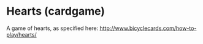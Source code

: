 # Hearts (cardgame)
A game of hearts, as specified here: http://www.bicyclecards.com/how-to-play/hearts/
